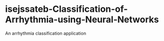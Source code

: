 # isejssateb-Classification-of-Arrhythmia-using-Neural-Networks
An arrhythmia classification application

